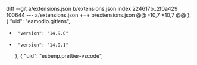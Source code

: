 diff --git a/extensions.json b/extensions.json
index 224617b..2f0a429 100644
--- a/extensions.json
+++ b/extensions.json
@@ -10,7 +10,7 @@
     },
     {
       "uid": "eamodio.gitlens",
-      "version": "14.9.0"
+      "version": "14.9.1"
     },
     {
       "uid": "esbenp.prettier-vscode",
